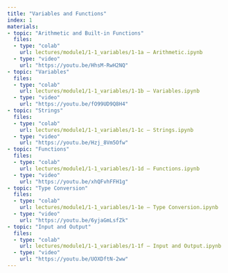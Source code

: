 ```yaml
---
title: "Variables and Functions"
index: 1
materials:
- topic: "Arithmetic and Built-in Functions"
  files:
  - type: "colab"
    url: lectures/module1/1-1_variables/1-1a – Arithmetic.ipynb
  - type: "video"
    url: "https://youtu.be/HhsM-RwH2NQ"
- topic: "Variables"
  files:
  - type: "colab"
    url: lectures/module1/1-1_variables/1-1b – Variables.ipynb
  - type: "video"
    url: "https://youtu.be/fO99UD9Q8H4"
- topic: "Strings"
  files:
  - type: "colab"
    url: lectures/module1/1-1_variables/1-1c – Strings.ipynb
  - type: "video"
    url: "https://youtu.be/Hzj_8Vm5Ofw"
- topic: "Functions"
  files:
  - type: "colab"
    url: lectures/module1/1-1_variables/1-1d – Functions.ipynb
  - type: "video"
    url: "https://youtu.be/xhQFvhFFH1g"
- topic: "Type Conversion"
  files:
  - type: "colab"
    url: lectures/module1/1-1_variables/1-1e – Type Conversion.ipynb
  - type: "video"
    url: "https://youtu.be/6yjaGmLsfZk"
- topic: "Input and Output"
  files:
  - type: "colab"
    url: lectures/module1/1-1_variables/1-1f – Input and Output.ipynb
  - type: "video"
    url: "https://youtu.be/UOXDftN-2ww"
---
```

